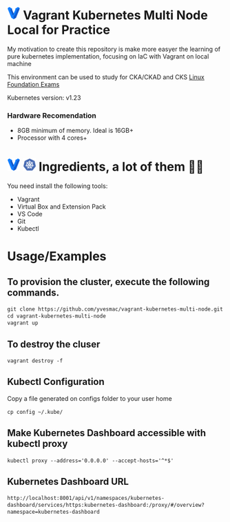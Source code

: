# <img src="https://github.com/devicons/devicon/blob/master/icons/vagrant/vagrant-original.svg" width="30" height="30" /> Vagrant Kubernetes Multi Node Local for Practice

My motivation to create this repository is make more easyer the learning of pure kubernetes implementation, focusing on IaC with Vagrant on local machine

This environment can be used to study for CKA/CKAD and CKS <a href="https://training.linuxfoundation.org/full-catalog/?_sft_product_type=certification&_sft_topic_area=cloud-containers" target="_blank">Linux Foundation Exams</a>

Kubernetes version: v1.23

### Hardware Recomendation
- 8GB minimum of memory. Ideal is 16GB+
- Processor with 4 cores+

# <img src="https://github.com/devicons/devicon/blob/master/icons/vagrant/vagrant-original.svg" width="30" height="30" /> <img src="https://github.com/devicons/devicon/blob/master/icons/kubernetes/kubernetes-plain.svg" width="30" height="30" />  Ingredients, a lot of them 👩‍🍳
You need install the following tools:
- Vagrant
- Virtual Box and Extension Pack
- VS Code
- Git
- Kubectl

# Usage/Examples

## To provision the cluster, execute the following commands.
```shell
git clone https://github.com/yvesmac/vagrant-kubernetes-multi-node.git
cd vagrant-kubernetes-multi-node
vagrant up
```

## To destroy the cluser
```shell
vagrant destroy -f
```

## Kubectl Configuration
Copy a file generated on configs folder to your user home
```shell
cp config ~/.kube/
```

## Make Kubernetes Dashboard accessible with kubectl proxy
```shell
kubectl proxy --address='0.0.0.0' --accept-hosts='^*$'
```

## Kubernetes Dashboard URL
```shell
http://localhost:8001/api/v1/namespaces/kubernetes-dashboard/services/https:kubernetes-dashboard:/proxy/#/overview?namespace=kubernetes-dashboard
```